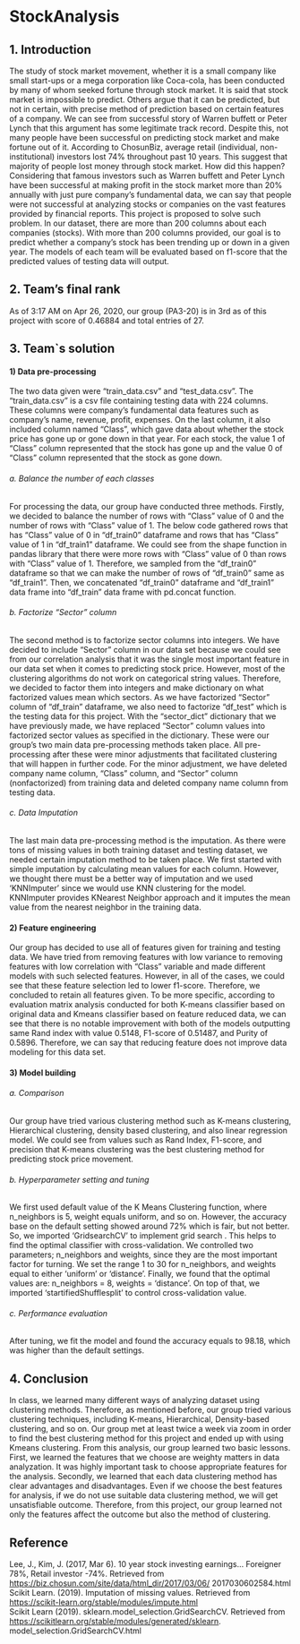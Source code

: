 # StockAnalysis

## 1. Introduction
The study of stock market movement, whether it is a small company like
small start-ups or a mega corporation like Coca-cola, has been conducted by
many of whom seeked fortune through stock market. It is said that stock market
is impossible to predict. Others argue that it can be predicted, but not in certain,
with precise method of prediction based on certain features of a company. We
can see from successful story of Warren buffett or Peter Lynch that this
argument has some legitimate track record.
Despite this, not many people have been successful on predicting stock
market and make fortune out of it. According to ChosunBiz, average retail
(individual, non-institutional) investors lost 74% throughout past 10 years. This
suggest that majority of people lost money through stock market. How did this
happen? Considering that famous investors such as Warren buffett and Peter
Lynch have been successful at making profit in the stock market more than 20%
annually with just pure company’s fundamental data, we can say that people
were not successful at analyzing stocks or companies on the vast features
provided by financial reports.
This project is proposed to solve such problem. In our dataset, there are
more than 200 columns about each companies (stocks). With more than 200
columns provided, our goal is to predict whether a company’s stock has been
trending up or down in a given year. The models of each team will be evaluated
based on f1-score that the predicted values of testing data will output.
## 2. Team’s final rank
As of 3:17 AM on Apr 26, 2020, our group (PA3-20) is in 3rd as of this project
with score of 0.46884 and total entries of 27.
## 3. Team`s solution
#### 1) Data pre-processing
The two data given were “train_data.csv” and “test_data.csv”. The
“train_data.csv” is a csv file containing testing data with 224 columns. These
columns were company’s fundamental data features such as company’s name,
revenue, profit, expenses. On the last column, it also included column named
“Class”, which gave data about whether the stock price has gone up or gone
down in that year. For each stock, the value 1 of “Class” column represented
that the stock has gone up and the value 0 of “Class” column represented that
the stock as gone down.
###### a. Balance the number of each classes
For processing the data, our group have conducted three methods.
Firstly, we decided to balance the number of rows with “Class” value of 0 and
the number of rows with “Class” value of 1. The below code gathered rows
that has “Class” value of 0 in “df_train0” dataframe and rows that has “Class”
value of 1 in “df_train1” dataframe. We could see from the shape function in
pandas library that there were more rows with “Class” value of 0 than rows
with “Class” value of 1. Therefore, we sampled from the “df_train0” dataframe
so that we can make the number of rows of “df_train0” same as “df_train1”.
Then, we concatenated “df_train0” dataframe and “df_train1” data frame into
“df_train” data frame with pd.concat function.
 
###### b. Factorize “Sector” column
The second method is to factorize sector columns into integers. We have
decided to include “Sector” column in our data set because we could see from
our correlation analysis that it was the single most important feature in our
data set when it comes to predicting stock price. However, most of the
clustering algorithms do not work on categorical string values. Therefore, we
decided to factor them into integers and make dictionary on what factorized
values mean which sectors. As we have factorized “Sector” column of “df_train”
dataframe, we also need to factorize “df_test” which is the testing data for this
project. With the “sector_dict” dictionary that we have previously made, we
have replaced “Sector” column values into factorized sector values as specified
in the dictionary.
These were our group’s two main data pre-processing methods taken
place. All pre-processing after these were minor adjustments that facilitated
clustering that will happen in further code. For the minor adjustment, we have
deleted company name column, “Class” column, and “Sector” column (nonfactorized) from training data and deleted company name column from testing
data.
###### c. Data Imputation
The last main data pre-processing method is the imputation. As there
were tons of missing values in both training dataset and testing dataset, we
needed certain imputation method to be taken place. We first started with 
simple imputation by calculating mean values for each column. However, we
thought there must be a better way of imputation and we used ‘KNNImputer’
since we would use KNN clustering for the model. KNNImputer provides KNearest Neighbor approach and it imputes the mean value from the nearest
neighbor in the training data.
#### 2) Feature engineering
Our group has decided to use all of features given for training and testing
data. We have tried from removing features with low variance to removing
features with low correlation with “Class” variable and made different models
with such selected features. However, in all of the cases, we could see that
these feature selection led to lower f1-score. Therefore, we concluded to
retain all features given. To be more specific, according to evaluation matrix
analysis conducted for both K-means classifier based on original data and Kmeans classifier based on feature reduced data, we can see that there is no
notable improvement with both of the models outputting same Rand index with
value 0.5148, F1-score of 0.51487, and Purity of 0.5896. Therefore, we can
say that reducing feature does not improve data modeling for this data set.
#### 3) Model building
###### a. Comparison
 Our group have tried various clustering method such as K-means
clustering, Hierarchical clustering, density based clustering, and also linear
regression model. We could see from values such as Rand Index, F1-score,
and precision that K-means clustering was the best clustering method for
predicting stock price movement.
###### b. Hyperparameter setting and tuning
We first used default value of the K Means Clustering function, where
n_neighbors is 5, weight equals uniform, and so on. However, the accuracy
base on the default setting showed around 72% which is fair, but not better. So,
we imported ‘GridsearchCV’ to implement grid search . This helps to find the
optimal classifier with cross-validation.
We controlled two parameters; n_neighbors and weights, since they are
the most important factor for turning. We set the range 1 to 30 for n_neighbors,
and weights equal to either ‘uniform’ or ‘distance’. Finally, we found that the
optimal values are: n_neighbors = 8, weights = ‘distance’. On top of that, we
imported ‘startifiedShufflesplit’ to control cross-validation value.
###### c. Performance evaluation
 After tuning, we fit the model and found the accuracy equals to 98.18,
which was higher than the default settings. 
## 4. Conclusion
In class, we learned many different ways of analyzing dataset using
clustering methods. Therefore, as mentioned before, our group tried various
clustering techniques, including K-means, Hierarchical, Density-based
clustering, and so on. Our group met at least twice a week via zoom in order to
find the best clustering method for this project and ended up with using Kmeans clustering. From this analysis, our group learned two basic lessons. First,
we learned the features that we choose are weighty matters in data analyzation.
It was highly important task to choose appropriate features for the analysis.
Secondly, we learned that each data clustering method has clear advantages
and disadvantages. Even if we choose the best features for analysis, if we do
not use suitable data clustering method, we will get unsatisfiable outcome.
Therefore, from this project, our group learned not only the features affect the
outcome but also the method of clustering. 
## Reference
Lee, J., Kim, J. (2017, Mar 6). 10 year stock investing earnings… Foreigner
78%, Retail investor -74%.
Retrieved from https://biz.chosun.com/site/data/html_dir/2017/03/06/
2017030602584.html<br/>
Scikit Learn. (2019). Imputation of missing values.
Retrieved from https://scikit-learn.org/stable/modules/impute.html<br/>
Scikit Learn (2019). sklearn.model_selection.GridSearchCV.
Retrieved from https://scikitlearn.org/stable/modules/generated/sklearn.
model_selection.GridSearchCV.html<br/>
